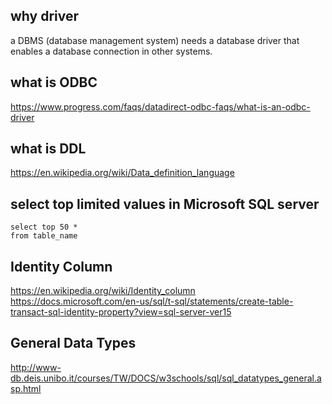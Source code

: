  ## why driver
 a DBMS (database management system) needs a database driver that enables a database connection in other systems.

 ## what is ODBC
 https://www.progress.com/faqs/datadirect-odbc-faqs/what-is-an-odbc-driver

 ## what is DDL
 https://en.wikipedia.org/wiki/Data_definition_language

 ## select top limited values in Microsoft SQL server
 ```
 select top 50 *
 from table_name
```

 ## Identity Column
 https://en.wikipedia.org/wiki/Identity_column
 https://docs.microsoft.com/en-us/sql/t-sql/statements/create-table-transact-sql-identity-property?view=sql-server-ver15

 ## General Data Types
 http://www-db.deis.unibo.it/courses/TW/DOCS/w3schools/sql/sql_datatypes_general.asp.html